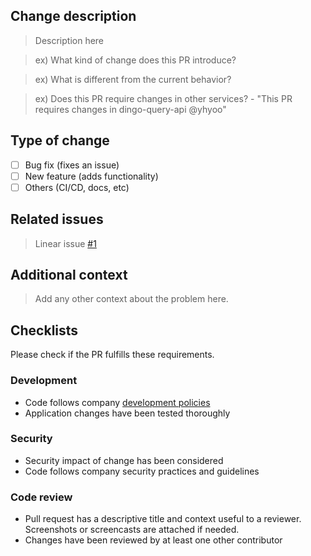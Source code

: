 ## Change description

> Description here

> ex) What kind of change does this PR introduce?

> ex) What is different from the current behavior?

> ex) Does this PR require changes in other services? - "This PR requires changes in dingo-query-api @yhyoo"

## Type of change

- [ ] Bug fix (fixes an issue)
- [ ] New feature (adds functionality)
- [ ] Others (CI/CD, docs, etc)

## Related issues

> Linear issue [#1]()

## Additional context

> Add any other context about the problem here.

## Checklists

Please check if the PR fulfills these requirements.

### Development

- Code follows company [development policies](https://www.notion.so/superbai/Dev-Policies-64dd1809d3594d2b8f20c86cfe160948)
- Application changes have been tested thoroughly

### Security

- Security impact of change has been considered
- Code follows company security practices and guidelines

### Code review

- Pull request has a descriptive title and context useful to a reviewer. Screenshots or screencasts are attached if needed.
- Changes have been reviewed by at least one other contributor
